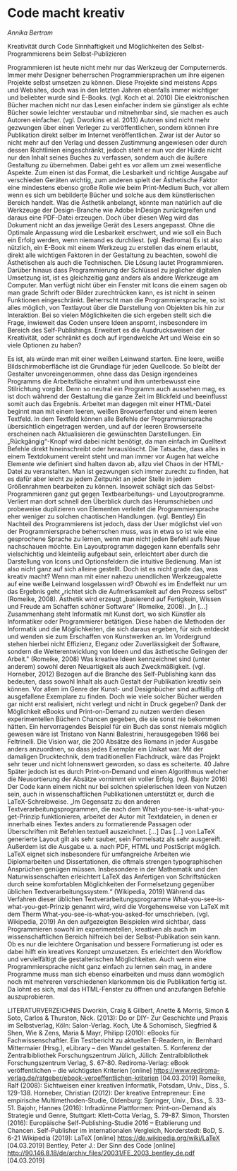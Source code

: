 
# Code macht kreativ
*Annika Bertram*

Kreativität durch Code
Sinnhaftigkeit und Möglichkeiten des Selbst-Programmierens beim Selbst-Publizieren

Programmieren ist heute nicht mehr nur das Werkzeug der Computernerds. Immer mehr Designer beherrschen Programmiersprachen um ihre eigenen Projekte selbst umsetzen zu können. Diese Projekte sind meistens Apps und Websites, doch was in den letzten Jahren ebenfalls immer wichtiger und beliebter wurde sind E-Books. (vgl. Koch et al. 2010) Die elektronischen Bücher machen nicht nur das Lesen einfacher indem sie günstiger als echte Bücher sowie leichter verstaubar und mitnehmbar sind, sie machen es auch Autoren einfacher. (vgl. Dworkins et al. 2013) Autoren sind nicht mehr gezwungen über einen Verleger zu veröffentlichen, sondern können ihre Publikation direkt selber im Internet veröffentlichen. Zwar ist der Autor so nicht mehr auf den Verlag und dessen Zustimmung angewiesen oder durch dessen Richtlinien eingeschränkt, jedoch steht er nun vor der Hürde nicht nur den Inhalt seines Buches zu verfassen, sondern auch die äußere Gestaltung zu übernehmen. Dabei geht es vor allem um zwei wesentliche Aspekte. Zum einen ist das Format, die Lesbarkeit und richtige Ausgabe auf verschieden Geräten wichtig, zum anderen spielt der Ästhetische Faktor eine mindestens ebenso große Rolle wie beim Print-Medium Buch, vor allem wenn es sich um bebilderte Bücher und solche aus dem künstlerischen Bereich handelt. Was die Ästhetik anbelangt, könnte man natürlich auf die Werkzeuge der Design-Branche wie Adobe InDesign zurückgreifen und daraus eine PDF-Datei erzeugen. Doch über diesen Weg wird das Dokument nicht an das jeweilige Gerät des Lesers angepasst. Ohne die Optimale Anpassung wird die Lesbarkeit erschwert, und wie soll ein Buch ein Erfolg werden, wenn niemand es durchliest. (vgl. Rediroma) Es ist also nützlich, ein E-Book mit einem Werkzeug zu erstellen das einem erlaubt, direkt alle wichtigen Faktoren in der Gestaltung zu beachten, sowohl die Ästhetischen als auch die Technischen. Die Lösung lautet Programmieren.
Darüber hinaus dass Programmierung der Schlüssel zu jeglicher digitalen Umsetzung ist, ist es gleichzeitig ganz anders als andere Werkzeuge am Computer. Man verfügt nicht über ein Fenster mit Icons die einem sagen ob man grade Schrift oder Bilder zurechtrücken kann, es ist nicht in seinen Funktionen eingeschränkt. Beherrscht man die Programmiersprache, so ist alles möglich, von Textlayout über die Darstellung von Objekten bis hin zur Interaktion. Bei so vielen Möglichkeiten die sich ergeben stellt sich die Frage, inwieweit das Coden unsere Ideen anspornt, insbesondere im Bereich des Self-Publishings. Erweitert es die Ausdrucksweisen der Kreativität, oder schränkt es doch auf irgendwelche Art und Weise ein so viele Optionen zu haben?

Es ist, als würde man mit einer weißen Leinwand starten. Eine leere, weiße Bildschirmoberfläche ist die Grundlage für jeden Quellcode. So bleibt der Gestalter unvoreingenommen, ohne dass das Design irgendeines Programms die Arbeitsfläche einrahmt und ihm unterbewusst eine Stilrichtung vorgibt. Denn so neutral ein Programm auch aussehen mag, es ist doch während der Gestaltung die ganze Zeit im Blickfeld und beeinflusst somit auch das Ergebnis. Arbeitet man dagegen mit einer HTML-Datei beginnt man mit einem leeren, weißen Browserfenster und einem leeren Textfeld. In dem Textfeld können alle Befehle der Programmiersprache übersichtlich eingetragen werden, und auf der leeren Browserseite erscheinen nach Aktualisieren die gewünschten Darstellungen. Ein „Rückgängig“-Knopf wird dabei nicht benötigt, da man einfach im Quelltext Befehle direkt hineinschreibt oder herauslöscht. Die Tatsache, dass alles in einem Textdokument vereint steht und man immer vor Augen hat welche Elemente wie definiert sind halten davon ab, allzu viel Chaos in der HTML-Datei zu veranstalten. Man ist gezwungen sich immer zurecht zu finden, hat es dafür aber leicht zu jedem Zeitpunkt an jeder Stelle in jedem Größenrahmen bearbeiten zu können. Insoweit schlägt sich das Selbst-Programmieren ganz gut gegen Textbearbeitungs- und Layoutprogramme. Verliert man dort schnell den Überblick durch das Herumschieben und probeweise duplizieren von Elementen verleitet die Programmiersprache eher weniger zu solchen chaotischen Handlungen. (vgl. Bentley)
Ein Nachteil des Programmierens ist jedoch, dass der User möglichst viel von der Programmiersprache beherrschen muss, was in etwa so ist wie eine gesprochene Sprache zu lernen, wenn man nicht jeden Befehl aufs Neue nachschauen möchte. Ein Layoutprogramm dagegen kann ebenfalls sehr vielschichtig und kleinteilig aufgebaut sein, erleichtert aber durch die Darstellung von Icons und Optionsfeldern die intuitive Bedienung. Man ist also nicht ganz auf sich alleine gestellt.
Doch ist es nicht grade das, was kreativ macht? Wenn man mit einer nahezu unendlichen Werkzeugpalette auf eine weiße Leinwand losgelassen wird? Obwohl es im Endeffekt nur um das Ergebnis geht „richtet sich die Aufmerksamkeit auf den Prozess selbst“ (Romeike, 2008). Ästhetik wird erzeugt „basierend auf Fertigkein, Wissen und Freude am Schaffen schöner Software“ (Romeike, 2008). 
„In […] Zusammenhang steht Informatik mit Kunst dort, wo sich Künstler als Informatiker oder Programmierer betätigen. Diese haben die Methoden der Informatik und die Möglichkeiten, die sich daraus ergeben, für sich entdeckt und wenden sie zum Erschaffen von Kunstwerken an. Im Vordergrund stehen hierbei nicht Effizienz, Eleganz oder Zuverlässigkeit der Software, sondern die Weiterentwicklung von Ideen und das ästhetische Gelingen der Arbeit." (Romeike, 2008)
Was kreative Ideen kennzeichnet sind (unter anderem) sowohl deren Neuartigkeit als auch Zweckmäßigkeit. (vgl. Horneber, 2012) Bezogen auf die Branche des Self-Publishing kann das bedeuten, dass sowohl Inhalt als auch Gestalt der Publikation kreativ sein können. Vor allem im Genre der Kunst- und Designbücher sind auffällig oft ausgefallene Exemplare zu finden. Doch wie viele solcher Bücher werden gar nicht erst realisiert, nicht verlegt und nicht in Druck gegeben? Dank der Möglichkeit eBooks und Print-on-Demand zu nutzen werden diesen experimentellen Büchern Chancen gegeben, die sie sonst nie bekommen hätten. 
Ein hervorragendes Beispiel für ein Buch das sonst niemals möglich gewesen wäre ist Tristano von Nanni Balestrini, herausgegeben 1966 bei Feltrinelli. Die Vision war, die 200 Absätze des Romans in jeder Ausgabe anders anzuordnen, so dass jedes Exemplar ein Unikat war. Mit der damaligen Drucktechnik, dem traditionellen Flachdruck, wäre das Projekt sehr teuer und nicht lohnenswert geworden, so dass es scheiterte. 40 Jahre Später jedoch ist es durch Print-on-Demand und einen Algorithmus welcher die Neusortierung der Absätze vornimmt ein voller Erfolg. (vgl. Bajohr 2016) Der Code kann einem nicht nur bei solchen spielerischen Ideen von Nutzen sein, auch in wissenschaftlichen Publikationen unterstützt er, durch die LaTeX-Schreibweise. 
„Im Gegensatz zu den anderen Textverarbeitungsprogrammen, die nach dem What-you-see-is-what-you-get-Prinzip funktionieren, arbeitet der Autor mit Textdateien, in denen er innerhalb eines Textes anders zu formatierende Passagen oder Überschriften mit Befehlen textuell auszeichnet. […] Das […] von LaTeX generierte Layout gilt als sehr sauber, sein Formelsatz als sehr ausgereift. Außerdem ist die Ausgabe u. a. nach PDF, HTML und PostScript möglich. LaTeX eignet sich insbesondere für umfangreiche Arbeiten wie Diplomarbeiten und Dissertationen, die oftmals strengen typographischen Ansprüchen genügen müssen. Insbesondere in der Mathematik und den Naturwissenschaften erleichtert LaTeX das Anfertigen von Schriftstücken durch seine komfortablen Möglichkeiten der Formelsetzung gegenüber üblichen Textverarbeitungssystem.“ (Wikipedia, 2019)
Während das Verfahren dieser üblichen Textverarbeitungsprogramme What-you-see-is-what-you-get-Prinzip genannt wird, wird die Vorgehensweise von LaTeX mit dem Therm What-you-see-is-what-you-asked-for umschrieben. (vgl. Wikipedia, 2019)
An den aufgezeigten Beispielen wird sichtbar, dass Programmieren sowohl im experimentellen, kreativen als auch im wissenschaftlichen Bereich hilfreich bei der Selbst-Publikation sein kann. Ob es nur die leichtere Organisation und bessere Formatierung ist oder es dabei hilft ein kreatives Konzept umzusetzen. Es erleichtert den Workflow und vervielfältigt die gestalterischen Möglichkeiten. Auch wenn eine Programmiersprache nicht ganz einfach zu lernen sein mag, in andere Programme muss man sich ebenso einarbeiten und muss dann womöglich noch mit mehreren verschiedenen klarkommen bis die Publikation fertig ist. Da lohnt es sich, mal das HTML-Fenster zu öffnen und anzufangen Befehle auszuprobieren.


LITERATURVERZEICHNIS
Dworkin, Craig & Gilbert, Anette & Morris, Simon & Soto, Carlos & Thurston, Nick. (2013): Do or DIY- Zur Geschichte und Praxis im Selbstverlag, Köln: Salon-Verlag.
Koch, Ute & Schomisch, Siegfried & Shen, Wie & Zens, Maria & Mayr, Philipp (2010): eBooks für Fachwissenschaftler. Ein Testbericht zu aktuellen E-Readern, in: Bernhard Mittermaier (Hrsg.), eLibrary – den Wandel gestalten. 5. Konferenz der Zentralbibliothek Forschungszentrum Jülich, Jülich: Zentralbibliothek Forschungszentrum Verlag, S. 67-80.
Rediroma-Verlag: eBook veröffentlichen – die wichtigsten Kriterien [online] https://www.rediroma-verlag.de/ratgeber/ebook-veroeffentlichen-kriterien [04.03.2019]
Romeike, Ralf (2008): Sichtweisen einer kreativen Informatik, Potsdam, Univ., Diss., S. 129-138.
Horneber, Christian (2012): Der kreative Entrepreneur: Eine empirische Multimethoden-Studie, Oldenburg: Springer, Univ., Diss., S. 33-51.
Bajohr, Hannes (2016): Infradünne Plattformen: Print-on-Demand als Strategie und Genre, Stuttgart: Klett-Cotta Verlag, S. 79-87.
Simon, Thorsten (2016): Europäische Self-Publishing-Studie 2016 – Etablierung und Chancen. Self-Publisher im internationalen Vergleich, Norderstedt: BoD, S. 6-21
Wikipedia (2019): LaTeX [online] https://de.wikipedia.org/wiki/LaTeX [04.03.2019]
Bentley, Peter J.: Der Sinn des Code [online] http://90.146.8.18/de/archiv_files/20031/FE_2003_bentley_de.pdf [04.03.2019]

